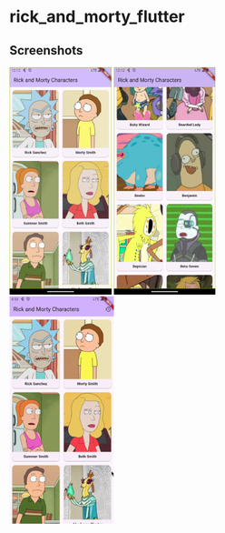 # rick_and_morty_flutter

## Screenshots
<p>
    <img src='screenshot/dashboard_1.png' height=400/>
    <img src='screenshot/dashboard_2.png' height=400/>
    <img src='screenshot/rick-and-morty-talker.gif' height=400/>
</p>